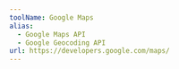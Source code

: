 ```yaml
---
toolName: Google Maps
alias:
  - Google Maps API
  - Google Geocoding API
url: https://developers.google.com/maps/
---
```

